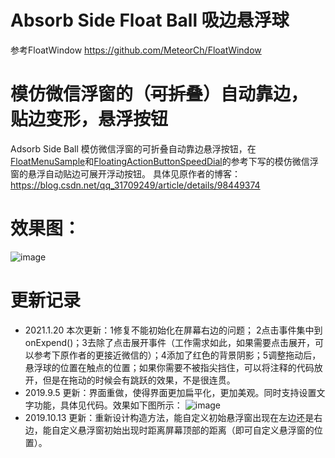 # Absorb Side Float Ball 吸边悬浮球
参考FloatWindow https://github.com/MeteorCh/FloatWindow
 # 模仿微信浮窗的（~~可折叠~~）自动靠边，贴边变形，悬浮按钮  
 Adsorb Side Ball 模仿微信浮窗的可折叠自动靠边悬浮按钮，在[FloatMenuSample](https://github.com/crosg/FloatMenuSample)和[FloatingActionButtonSpeedDial](https://github.com/leinardi/FloatingActionButtonSpeedDial)的参考下写的模仿微信浮窗的悬浮自动贴边可展开浮动按钮。
 具体见原作者的博客：https://blog.csdn.net/qq_31709249/article/details/98449374
 # 效果图：
 ![image](https://github.com/huyongqiang/com.goals.floatabsorbsideball/blob/master/2C7FD55A.gif)
 # 更新记录
 * 2021.1.20 本次更新：1修复不能初始化在屏幕右边的问题； 2点击事件集中到onExpend()；3去除了点击展开事件（工作需求如此，如果需要点击展开，可以参考下原作者的更接近微信的）；4添加了红色的背景阴影；5调整拖动后，悬浮球的位置在触点的位置；如果你需要不被指尖挡住，可以将注释的代码放开，但是在拖动的时候会有跳跃的效果，不是很连贯。
 * 2019.9.5 更新：界面重做，使得界面更加扁平化，更加美观。同时支持设置文字功能，具体见代码。效果如下图所示：
 ![image](https://github.com/MeteorCh/FloatWindow/blob/master/SceenShoot/Screenrecorder-2019-09-05-20-53-54-314.gif)
 * 2019.10.13 更新：重新设计构造方法，能自定义初始悬浮窗出现在左边还是右边，能自定义悬浮窗初始出现时距离屏幕顶部的距离（即可自定义悬浮窗的位置）。


